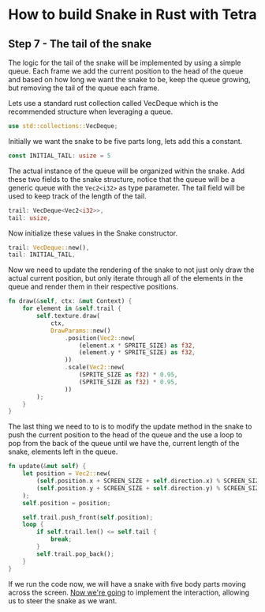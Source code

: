 # How to build Snake in Rust with Tetra
## Step 7 - The tail of the snake
The logic for the tail of the snake will be implemented by using a simple queue. Each frame we add the current position to the head of the queue and based on how long we want the snake to be, keep the queue growing, but removing the tail of the queue each frame.

Lets use a standard rust collection called VecDeque which is the recommended structure when leveraging a queue.
```rust
use std::collections::VecDeque;
```
Initially we want the snake to be five parts long, lets add this a constant.
```rust
const INITIAL_TAIL: usize = 5
```
The actual instance of the queue will be organized within the snake. Add these two fields to the snake structure, notice that the queue will be a generic queue with the `Vec2<i32>` as type parameter. The tail field will be used to keep track of the length of the tail.
```rust
trail: VecDeque<Vec2<i32>>,
tail: usize,
```
Now initialize these values in the Snake constructor.
```rust
trail: VecDeque::new(),
tail: INITIAL_TAIL,
```
Now we need to update the rendering of the snake to not just only draw the actual current position, but only iterate through all of the elements in the queue and render them in their respective positions.
```rust
fn draw(&self, ctx: &mut Context) {
    for element in &self.trail {
        self.texture.draw(
            ctx,
            DrawParams::new()
                .position(Vec2::new(
                    (element.x * SPRITE_SIZE) as f32,
                    (element.y * SPRITE_SIZE) as f32,
                ))                   
                .scale(Vec2::new(
                    (SPRITE_SIZE as f32) * 0.95,
                    (SPRITE_SIZE as f32) * 0.95,
                ))
        );
    }
}
```
The last thing we need to to is to modify the update method in the snake to push the current position to the head of the queue and the use a loop to pop from the back of the queue until we have the, current length of the snake, elements left in the queue.
```rust
fn update(&mut self) {
    let position = Vec2::new(
        (self.position.x + SCREEN_SIZE + self.direction.x) % SCREEN_SIZE,
        (self.position.y + SCREEN_SIZE + self.direction.y) % SCREEN_SIZE,
    );
    self.position = position;

    self.trail.push_front(self.position);
    loop {
        if self.trail.len() <= self.tail {
            break;
        }
        self.trail.pop_back();
    }
}
```
If we run the code now, we will have a snake with five body parts moving across the screen. [Now we're going](step_8.md) to implement the interaction, allowing us to steer the snake as we want.
